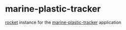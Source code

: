 # marine-plastic-tracker
[rocket](https://github.com/jjrom/rocket) instance for the [marine-plastic-tracker](https://marine-plastic-tracker.lab.dive.edito.eu/map) application
